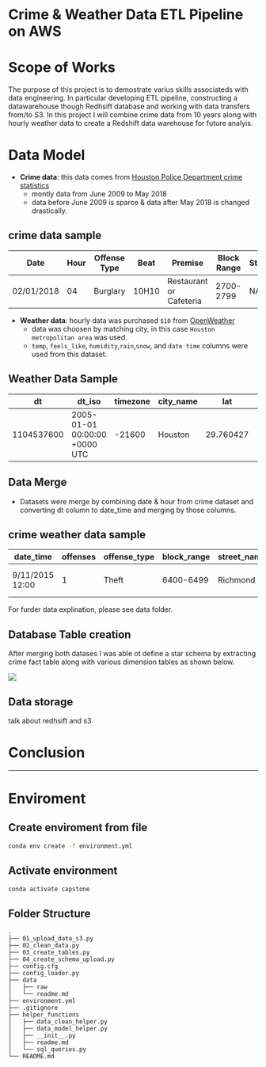 # Crime & Weather Data ETL Pipeline on AWS
# Scope of Works
The purpose of this project is to demostrate varius skills associateds with data engineering. In particular developing ETL pipeline, constructing a datawarehouse though Redhsift database and working with data transfers from/to S3.
In this project I will combine crime data from 10 years along with hourly weather data to create a Redshift data warehouse for future analyis.

# Data Model
- **Crime data**: this data comes from [Houston Police Department crime statistics](http://www.houstontx.gov/police/cs/crime-stats-archives.htm)
  - montly data from June 2009 to May 2018
  - data before June 2009 is sparce & data after May 2018 is changed drastically.

## crime data sample
|Date      |Hour |Offense Type|Beat   |Premise  |Block Range|Street Name|Type  |Suffix|Offenses|
|----------|--------|------------|-------|---------|-----------|-----------|------|------|--------|
|02/01/2018|04 |Burglary    |10H10  |Restaurant or Cafeteria|2700-2799  |NAVIGATION |BLVD  |-     |1       |



- **Weather data**: hourly data was purchased `$10` from [OpenWeather](https://home.openweathermap.org/marketplace)
  - data was choosen by matching city, in this case `Houston metropolitan area` was used.
  - `temp`, `feels_like`, `humidity`,`rain`,`snow`, and `date time` columns were used from this dataset.

## Weather Data Sample
|dt        |dt_iso                       |timezone|city_name|lat      |lon       |temp  |feels_like|temp_min|temp_max|humidity|wind_speed|wind_deg|rain_1h|snow_1h|
|----------|-----------------------------|--------|---------|---------|----------|------|----------|--------|--------|--------|----------|--------|-------|-------|
|1104537600|2005-01-01 00:00:00 +0000 UTC|-21600  |Houston  |29.760427|-95.369803|293.66|294.09    |292.16  |293.78  |89      |3.1       |100     |       |       |

  
## Data Merge
- Datasets were merge by combining date & hour from crime dataset and converting dt column to date_time and merging by those columns.

## crime weather data sample
|date_time |offenses                     |offense_type|block_range|street_name|beat      |premise_description|temp  |feels_like|humidity_per|rain_vol_1h_mm|snow_vol_1h_mm|
|----------|-----------------------------|------------|-----------|-----------|----------|-------------------|------|----------|------------|--------------|--------------|
|9/11/2015 12:00|1                            |Theft       |6400-6499  |Richmond   |18F30     |miscellaneous business (non-specific)|74.408|76.154    |98          |1.9           |0             |


For furder data explination, please see data folder.


## Database Table creation
After merging both datases I was able ot define a star schema by extracting crime fact table along with various dimension tables as shown below.

![](https://i.imgur.com/Vf1fiTw.png)

## Data storage
talk about redhsift and s3


# Conclusion

---
# Enviroment
## Create enviroment from file
```bash
conda env create -f environment.yml
```

## Activate environment

```bash
conda activate capstone
```

## Folder Structure
```
.
├── 01_upload_data_s3.py
├── 02_clean_data.py
├── 03_create_tables.py
├── 04_create_schema_upload.py
├── config.cfg
├── config_loader.py
├── data
│   ├── raw
│   └── readme.md
├── environment.yml
├── .gitignore
├── helper_functions
│   ├── data_clean_helper.py
│   ├── data_model_helper.py
│   ├── __init__.py
│   ├── readme.md
│   └── sql_queries.py
└── README.md
```
